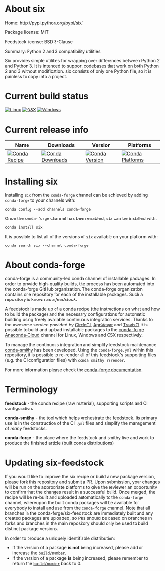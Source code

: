About six
=========

Home: http://pypi.python.org/pypi/six/

Package license: MIT

Feedstock license: BSD 3-Clause

Summary: Python 2 and 3 compatibility utilities

Six provides simple utilities for wrapping over differences between
Python 2 and Python 3. It is intended to support codebases that work on
both Python 2 and 3 without modification. six consists of only one Python
file, so it is painless to copy into a project.


Current build status
====================

[![Linux](https://img.shields.io/circleci/project/github/conda-forge/six-feedstock/master.svg?label=Linux)](https://circleci.com/gh/conda-forge/six-feedstock)
[![OSX](https://img.shields.io/travis/conda-forge/six-feedstock/master.svg?label=macOS)](https://travis-ci.org/conda-forge/six-feedstock)
[![Windows](https://img.shields.io/appveyor/ci/conda-forge/six-feedstock/master.svg?label=Windows)](https://ci.appveyor.com/project/conda-forge/six-feedstock/branch/master)

Current release info
====================

| Name | Downloads | Version | Platforms |
| --- | --- | --- | --- |
| [![Conda Recipe](https://img.shields.io/badge/recipe-six-green.svg)](https://anaconda.org/conda-forge/six) | [![Conda Downloads](https://img.shields.io/conda/dn/conda-forge/six.svg)](https://anaconda.org/conda-forge/six) | [![Conda Version](https://img.shields.io/conda/vn/conda-forge/six.svg)](https://anaconda.org/conda-forge/six) | [![Conda Platforms](https://img.shields.io/conda/pn/conda-forge/six.svg)](https://anaconda.org/conda-forge/six) |

Installing six
==============

Installing `six` from the `conda-forge` channel can be achieved by adding `conda-forge` to your channels with:

```
conda config --add channels conda-forge
```

Once the `conda-forge` channel has been enabled, `six` can be installed with:

```
conda install six
```

It is possible to list all of the versions of `six` available on your platform with:

```
conda search six --channel conda-forge
```


About conda-forge
=================

conda-forge is a community-led conda channel of installable packages.
In order to provide high-quality builds, the process has been automated into the
conda-forge GitHub organization. The conda-forge organization contains one repository
for each of the installable packages. Such a repository is known as a *feedstock*.

A feedstock is made up of a conda recipe (the instructions on what and how to build
the package) and the necessary configurations for automatic building using freely
available continuous integration services. Thanks to the awesome service provided by
[CircleCI](https://circleci.com/), [AppVeyor](https://www.appveyor.com/)
and [TravisCI](https://travis-ci.org/) it is possible to build and upload installable
packages to the [conda-forge](https://anaconda.org/conda-forge)
[Anaconda-Cloud](https://anaconda.org/) channel for Linux, Windows and OSX respectively.

To manage the continuous integration and simplify feedstock maintenance
[conda-smithy](https://github.com/conda-forge/conda-smithy) has been developed.
Using the ``conda-forge.yml`` within this repository, it is possible to re-render all of
this feedstock's supporting files (e.g. the CI configuration files) with ``conda smithy rerender``.

For more information please check the [conda-forge documentation](https://conda-forge.org/docs/).

Terminology
===========

**feedstock** - the conda recipe (raw material), supporting scripts and CI configuration.

**conda-smithy** - the tool which helps orchestrate the feedstock.
                   Its primary use is in the construction of the CI ``.yml`` files
                   and simplify the management of *many* feedstocks.

**conda-forge** - the place where the feedstock and smithy live and work to
                  produce the finished article (built conda distributions)


Updating six-feedstock
======================

If you would like to improve the six recipe or build a new
package version, please fork this repository and submit a PR. Upon submission,
your changes will be run on the appropriate platforms to give the reviewer an
opportunity to confirm that the changes result in a successful build. Once
merged, the recipe will be re-built and uploaded automatically to the
`conda-forge` channel, whereupon the built conda packages will be available for
everybody to install and use from the `conda-forge` channel.
Note that all branches in the conda-forge/six-feedstock are
immediately built and any created packages are uploaded, so PRs should be based
on branches in forks and branches in the main repository should only be used to
build distinct package versions.

In order to produce a uniquely identifiable distribution:
 * If the version of a package **is not** being increased, please add or increase
   the [``build/number``](https://conda.io/docs/user-guide/tasks/build-packages/define-metadata.html#build-number-and-string).
 * If the version of a package **is** being increased, please remember to return
   the [``build/number``](https://conda.io/docs/user-guide/tasks/build-packages/define-metadata.html#build-number-and-string)
   back to 0.
